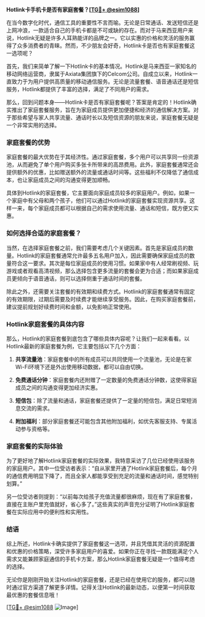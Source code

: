 **Hotlink卡手机卡是否有家庭套餐？[[TG💪+ @esim1088](https://t.me/s/esim1088)]**

在当今数字化时代，通信工具的重要性不言而喻。无论是日常通话、发送短信还是上网冲浪，一款适合自己的手机卡都是不可或缺的存在。而对于马来西亚用户来说，Hotlink无疑是许多人耳熟能详的品牌之一。它以实惠的价格和灵活的服务赢得了众多消费者的青睐。然而，不少朋友会好奇，Hotlink卡是否也有家庭套餐这一选项呢？

首先，我们来简单了解一下Hotlink卡的基本情况。Hotlink是马来西亚一家知名的移动网络运营商，隶属于Axiata集团旗下的Celcom公司。自成立以来，Hotlink一直致力于为用户提供高质量的移动通信服务。无论是流量套餐、语音通话还是短信服务，Hotlink都提供了丰富的选择，满足了不同用户的需求。

那么，回到问题本身——Hotlink卡是否有家庭套餐呢？答案是肯定的！Hotlink确实推出了家庭套餐服务，旨在为家庭成员提供更加便捷和经济的通信解决方案。对于那些希望与家人共享流量、通话时长以及短信资源的朋友来说，家庭套餐无疑是一个非常实用的选择。

### 家庭套餐的优势

家庭套餐的最大优势在于其经济性。通过家庭套餐，多个用户可以共享同一份资源池，从而避免了单个用户购买多张卡所带来的高昂费用。此外，家庭套餐通常还会提供额外的优惠，比如赠送额外的流量或通话时间等。这些福利不仅降低了通信成本，也让家庭成员之间的沟通变得更加顺畅。

具体到Hotlink的家庭套餐，它主要面向家庭成员较多的家庭用户。例如，如果一个家庭中有父母和两个孩子，他们可以通过Hotlink的家庭套餐实现资源共享。这样一来，每个家庭成员都可以根据自己的需求使用流量、通话和短信，既方便又实惠。

### 如何选择合适的家庭套餐？

当然，在选择家庭套餐之前，我们需要考虑几个关键因素。首先是家庭成员的数量。Hotlink的家庭套餐通常允许最多五名用户加入，因此需要确保家庭成员的数量符合这一要求。其次是每位家庭成员的使用习惯。如果家中有人经常刷视频、玩游戏或者观看高清视频，那么选择包含更多流量的套餐会更为合适；而如果家庭成员更倾向于语音通话，则可以选择侧重于通话时间的套餐。

除此之外，还需要关注套餐的有效期和续费方式。Hotlink的家庭套餐通常有固定的有效期限，过期后需要及时续费才能继续享受服务。因此，在购买家庭套餐前，建议提前规划好续费时间和金额，以免影响正常使用。

### Hotlink家庭套餐的具体内容

那么，Hotlink的家庭套餐到底包含了哪些具体内容呢？让我们一起来看看。以Hotlink最新的家庭套餐为例，它主要包括以下几个方面：

1. **共享流量池**：家庭套餐中的所有成员可以共同使用一个流量池，无论是在家Wi-Fi环境下还是外出使用移动数据，都可以自由切换。
   
2. **免费通话分钟**：家庭套餐内还附赠了一定数量的免费通话分钟数，这使得家庭成员之间的沟通变得更加经济实惠。

3. **短信包**：除了流量和通话，家庭套餐还提供了一定量的短信包，满足日常短消息交流的需求。

4. **附加福利**：部分家庭套餐还可能包含其他附加福利，如优先客服支持、专属活动参与资格等。

### 家庭套餐的实际体验

为了更好地了解Hotlink家庭套餐的实际效果，我特意采访了几位已经使用该服务的家庭用户。其中一位受访者表示：“自从家里开通了Hotlink家庭套餐后，每个月的通信费用明显下降了，而且全家人都能享受到充足的流量和通话时间，感觉特别划算。”

另一位受访者则提到：“以前每次给孩子充值流量都很麻烦，现在有了家庭套餐，直接在主账户里充值就好，省心多了。”这些真实的声音充分证明了Hotlink家庭套餐在实际应用中的便利性和实用性。

### 结语

综上所述，Hotlink卡确实提供了家庭套餐这一选项，并且凭借其灵活的资源配置和优惠的价格策略，深受许多家庭用户的喜爱。如果你正在寻找一款既能满足个人需求又能兼顾家庭通信的手机卡方案，那么Hotlink家庭套餐无疑是一个值得考虑的选择。

无论你是刚刚开始关注Hotlink的家庭套餐，还是已经在使用它的服务，都可以随时通过官方渠道了解更多详情。记得关注Hotlink的最新动态，以便第一时间获取最优惠的套餐信息哦！

[[TG💪+ @esim1088](https://t.me/s/esim1088) ![Image](https://i.postimg.cc/4NQfJmqS/Snipaste-2025-05-13-00-14-12.png)]